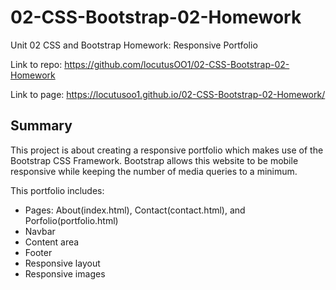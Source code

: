 # 02-CSS-Bootstrap-02-Homework
Unit 02 CSS and Bootstrap Homework: Responsive Portfolio

Link to repo: <https://github.com/locutusOO1/02-CSS-Bootstrap-02-Homework>

Link to page: <https://locutusoo1.github.io/02-CSS-Bootstrap-02-Homework/>

## Summary
This project is about creating a responsive portfolio which makes use of the Bootstrap CSS Framework. Bootstrap allows this website to be mobile responsive while keeping the number of media queries to a minimum.

This portfolio includes:
* Pages: About(index.html), Contact(contact.html), and Porfolio(portfolio.html)
* Navbar
* Content area
* Footer
* Responsive layout
* Responsive images

